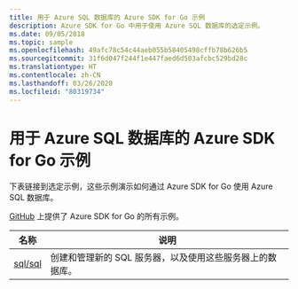 ```yaml
---
title: 用于 Azure SQL 数据库的 Azure SDK for Go 示例
description: Azure SDK for Go 中用于使用 Azure SQL 数据库的选定示例。
ms.date: 09/05/2018
ms.topic: sample
ms.openlocfilehash: 49afc78c54c44aeb055b58405498cffb78b626b5
ms.sourcegitcommit: 31f6d047f244f1e447faed6d503afcbc529bd28c
ms.translationtype: HT
ms.contentlocale: zh-CN
ms.lasthandoff: 03/26/2020
ms.locfileid: "80319734"
---
```

# <a name="azure-sdk-for-go-samples-for-azure-sql-database"></a>用于 Azure SQL 数据库的 Azure SDK for Go 示例

下表链接到选定示例，这些示例演示如何通过 Azure SDK for Go 使用 Azure SQL 数据库。

[GitHub](https://github.com/Azure-Samples/azure-sdk-for-go-samples) 上提供了 Azure SDK for Go 的所有示例。

| 名称 | 说明 |
|------|-------------|
| [sql/sql](https://github.com/Azure-Samples/azure-sdk-for-go-samples/blob/master/sql/sql.go) | 创建和管理新的 SQL 服务器，以及使用这些服务器上的数据库。 |
